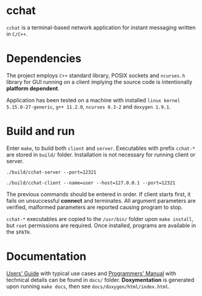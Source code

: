# cchat

`cchat` is a terminal-based network application for instant messaging written
in `C/C++`.

# Dependencies

The project employs `C++` standard library, POSIX sockets and `ncurses.h`
library for GUI running on a client implying the source code is intentionally
**platform dependent**.

Application has been tested on a machine with installed `linux kernel 5.15.0-27-generic`,
`g++ 11.2.0`, `ncurses 6.3-2` and `doxygen 1.9.1`.

# Build and run

Enter `make`, to build both `client` and `server`. Executables with prefix
`cchat-*` are stored in `build/` folder. Installation is not necessary for
running client or server.

```shell
./build/cchat-server --port=12321
```

```shell
./build/cchat-client --name=user --host=127.0.0.1 --port=12321
```

The previous commands should be entered in order. If client starts first,
it fails on unsuccessful **connect** and terminates. All argument parameters
are verified, malformed parameters are reported causing program to stop.

`cchat-*` executables are copied to the `/usr/bin/` folder upon
`make install`, but `root` permissions are required. Once installed,
programs are available in the `$PATH`.

# Documentation

[Users' Guide](./docs/USER.md) with typical use cases and
[Programmers' Manual](./docs/PROG.md) with technical details can be found
in `docs/` folder. **Doxymentation** is generated upon running `make docs`,
then see `docs/doxygen/html/index.html`.
